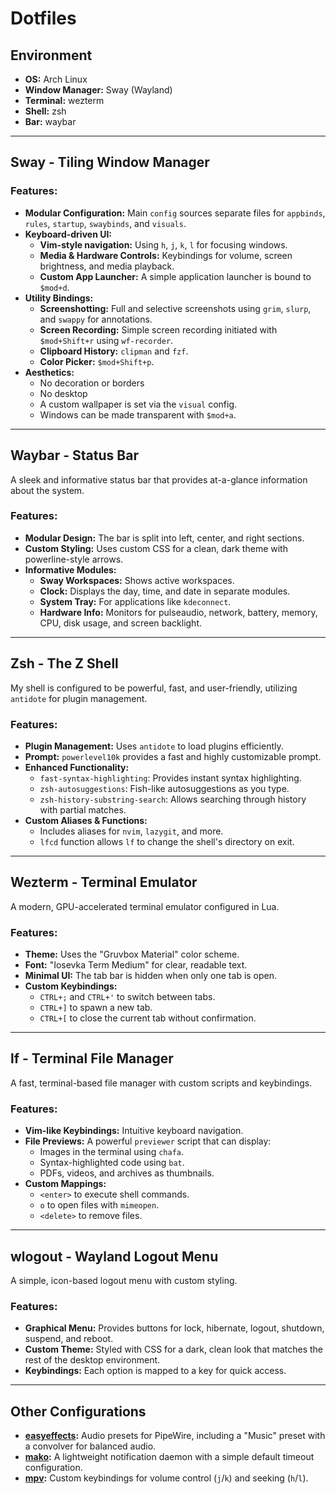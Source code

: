 # Dotfiles

## Environment

*   **OS:** Arch Linux
*   **Window Manager:** Sway (Wayland)
*   **Terminal:** wezterm
*   **Shell:** zsh
*   **Bar:** waybar

---

## Sway - Tiling Window Manager

<!-- Placeholder for a screenshot of the desktop -->
<!-- ![Sway Desktop](./screenshots/sway.png) -->
### Features:

*   **Modular Configuration:** Main `config` sources separate files for `appbinds`, `rules`, `startup`, `swaybinds`, and `visuals`.
*   **Keyboard-driven UI:**
    *   **Vim-style navigation:** Using `h`, `j`, `k`, `l` for focusing windows.
    *   **Media & Hardware Controls:** Keybindings for volume, screen brightness, and media playback.
    *   **Custom App Launcher:** A simple application launcher is bound to `$mod+d`.
*   **Utility Bindings:**
    *   **Screenshotting:** Full and selective screenshots using `grim`, `slurp`, and `swappy` for annotations.
    *   **Screen Recording:** Simple screen recording initiated with `$mod+Shift+r` using `wf-recorder`.
    *   **Clipboard History:** `clipman` and `fzf`.
    *   **Color Picker:** `$mod+Shift+p`.
*   **Aesthetics:**
    *   No decoration or borders
    *   No desktop
    *   A custom wallpaper is set via the `visual` config.
    *   Windows can be made transparent with `$mod+a`.

---

## Waybar - Status Bar

A sleek and informative status bar that provides at-a-glance information about the system.

<!-- Placeholder for a screenshot of the waybar -->
<!-- ![Waybar](./screenshots/waybar.png) -->

### Features:

*   **Modular Design:** The bar is split into left, center, and right sections.
*   **Custom Styling:** Uses custom CSS for a clean, dark theme with powerline-style arrows.
*   **Informative Modules:**
    *   **Sway Workspaces:** Shows active workspaces.
    *   **Clock:** Displays the day, time, and date in separate modules.
    *   **System Tray:** For applications like `kdeconnect`.
    *   **Hardware Info:** Monitors for pulseaudio, network, battery, memory, CPU, disk usage, and screen backlight.

---

## Zsh - The Z Shell

My shell is configured to be powerful, fast, and user-friendly, utilizing `antidote` for plugin management.

### Features:

*   **Plugin Management:** Uses `antidote` to load plugins efficiently.
*   **Prompt:** `powerlevel10k` provides a fast and highly customizable prompt.
*   **Enhanced Functionality:**
    *   `fast-syntax-highlighting`: Provides instant syntax highlighting.
    *   `zsh-autosuggestions`: Fish-like autosuggestions as you type.
    *   `zsh-history-substring-search`: Allows searching through history with partial matches.
*   **Custom Aliases & Functions:**
    *   Includes aliases for `nvim`, `lazygit`, and more.
    *   `lfcd` function allows `lf` to change the shell's directory on exit.

---

## Wezterm - Terminal Emulator

A modern, GPU-accelerated terminal emulator configured in Lua.

### Features:

*   **Theme:** Uses the "Gruvbox Material" color scheme.
*   **Font:** "Iosevka Term Medium" for clear, readable text.
*   **Minimal UI:** The tab bar is hidden when only one tab is open.
*   **Custom Keybindings:**
    *   `CTRL+;` and `CTRL+'` to switch between tabs.
    *   `CTRL+]` to spawn a new tab.
    *   `CTRL+[` to close the current tab without confirmation.

---

## lf - Terminal File Manager

A fast, terminal-based file manager with custom scripts and keybindings.

### Features:

*   **Vim-like Keybindings:** Intuitive keyboard navigation.
*   **File Previews:** A powerful `previewer` script that can display:
    *   Images in the terminal using `chafa`.
    *   Syntax-highlighted code using `bat`.
    *   PDFs, videos, and archives as thumbnails.
*   **Custom Mappings:**
    *   `<enter>` to execute shell commands.
    *   `o` to open files with `mimeopen`.
    *   `<delete>` to remove files.

---

## wlogout - Wayland Logout Menu

A simple, icon-based logout menu with custom styling.

<!-- Placeholder for a screenshot of the wlogout menu -->
<!-- ![wlogout](./screenshots/wlogout.png) -->

### Features:

*   **Graphical Menu:** Provides buttons for lock, hibernate, logout, shutdown, suspend, and reboot.
*   **Custom Theme:** Styled with CSS for a dark, clean look that matches the rest of the desktop environment.
*   **Keybindings:** Each option is mapped to a key for quick access.

---

## Other Configurations

*   **[easyeffects](./easyeffects):** Audio presets for PipeWire, including a "Music" preset with a convolver for balanced audio.
*   **[mako](./mako):** A lightweight notification daemon with a simple default timeout configuration.
*   **[mpv](./mpv):** Custom keybindings for volume control (`j`/`k`) and seeking (`h`/`l`).
